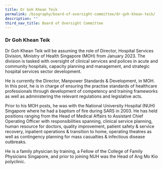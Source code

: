```yaml
---
title: Dr Goh Khean Teik
permalink: /biography/board-of-oversight-committee/dr-goh-khean-teik/
description: ""
third_nav_title: Board of Oversight Committee
---
```

### Dr Goh Khean Teik

Dr Goh Khean Teik will be assuming the role of Director, Hospital Services Division, Ministry of Health Singapore (MOH) from January 2023. The division is tasked with oversight of clinical services and polices in acute and community hospitals, capacity planning and management, and strategic hospital services sector development.

He is currently the Director, Manpower Standards & Development, in MOH. In this post, he is in charge of ensuring the practise standards of healthcare professionals through development of competency and training frameworks as well as administering the relevant regulations and legislative acts.

Prior to his MOH posts, he was with the National University Hospital (NUH) Singapore where he had a baptism of fire during SARS in 2003. He has held positions ranging from the Head of Medical Affairs to Assistant Chief Operating Officer with responsibilities spanning, clinical service planning, human resource for doctors, quality improvement, patient safety & service recovery, inpatient operations & transition to home, operating theatres as well as contingency planning for mass casualties & infectious disease outbreaks.

He is a family physician by training, a Fellow of the College of Family Physicians Singapore, and prior to joining NUH was the Head of Ang Mo Kio polyclinic.